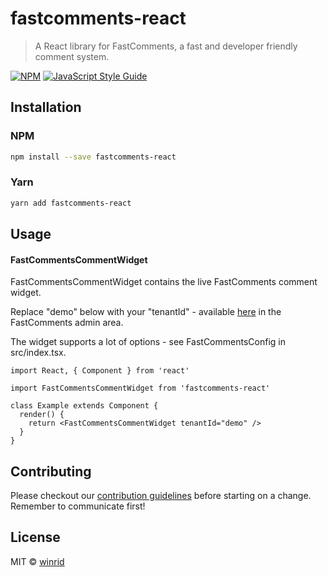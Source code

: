 # fastcomments-react

> A React library for FastComments, a fast and developer friendly comment system.

[![NPM](https://img.shields.io/npm/v/fastcomments-react.svg)](https://www.npmjs.com/package/fastcomments-react) [![JavaScript Style Guide](https://img.shields.io/badge/code_style-standard-brightgreen.svg)](https://standardjs.com)

## Installation

### NPM

```bash
npm install --save fastcomments-react
```

### Yarn

```bash
yarn add fastcomments-react
```

## Usage

#### FastCommentsCommentWidget

FastCommentsCommentWidget contains the live FastComments comment widget.

Replace "demo" below with your "tenantId" - available [here](https://fastcomments.com/auth/my-account/get-acct-code) in the FastComments admin area.

The widget supports a lot of options - see FastCommentsConfig in src/index.tsx.

```tsx
import React, { Component } from 'react'

import FastCommentsCommentWidget from 'fastcomments-react'

class Example extends Component {
  render() {
    return <FastCommentsCommentWidget tenantId="demo" />
  }
}
```

## Contributing
Please checkout our [contribution guidelines](CONTRIBUTING.md) before starting on a change. Remember to communicate first!

## License

MIT © [winrid](https://github.com/winrid)
